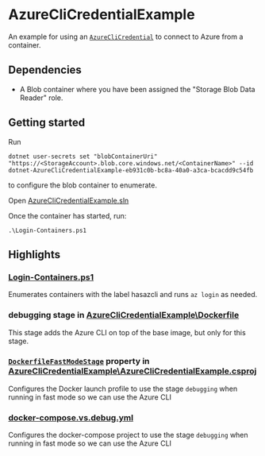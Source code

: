 # AzureCliCredentialExample
An example for using an [`AzureCliCredential`](https://learn.microsoft.com/en-us/dotnet/api/azure.identity.azureclicredential?view=azure-dotnet) to connect to Azure from a container.

## Dependencies
- A Blob container where you have been assigned the "Storage Blob Data Reader" role.

## Getting started
Run
```
dotnet user-secrets set "blobContainerUri" "https://<StorageAccount>.blob.core.windows.net/<ContainerName>" --id dotnet-AzureCliCredentialExample-eb931c0b-bc8a-40a0-a3ca-bcacdd9c54fb
```
to configure the blob container to enumerate.

Open [AzureCliCredentialExample.sln](AzureCliCredentialExample.sln)

Once the container has started, run:
```
.\Login-Containers.ps1
```

## Highlights
### [Login-Containers.ps1](Login-Containers.ps1)
Enumerates containers with the label hasazcli and runs `az login` as needed.
### debugging stage in [AzureCliCredentialExample\Dockerfile](AzureCliCredentialExample/Dockerfile)
This stage adds the Azure CLI on top of the base image, but only for this stage.
### [`DockerfileFastModeStage`](https://learn.microsoft.com/en-us/visualstudio/containers/container-msbuild-properties) property in [AzureCliCredentialExample\AzureCliCredentialExample.csproj](EnvironmentCredentialExample/EnvironmentCredentialExample.csproj)
Configures the Docker launch profile to use the stage `debugging` when running in fast mode so we can use the Azure CLI
### [docker-compose.vs.debug.yml](docker-compose.vs.debug.yml)
Configures the docker-compose project to use the stage `debugging` when running in fast mode so we can use the Azure CLI
